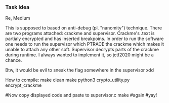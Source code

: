 ### Task Idea

Re, Medium

This is supposed to based on anti-debug (pl. "nanomity") technique.
There are two programs attached: crackme and supervisor.
Crackme's .text is partialy encrypted and has inserted breakpoins.
In order to run the software one needs to run the supervisor which PTRACE the crackme
which makes it unable to attach any other soft.
Supervisor decrypts parts of the crackme during runtime.
I always wanted to implement it, so jctf2020 might be a chance.

Btw, it would be evil to sneak the flag somewhere in the supervisor xdd






How to compile:
make clean
make
python3 crypto_utility.py encrypt_crackme

#Now copy displayed code and paste to supervisor.c
make #again
#yay!
